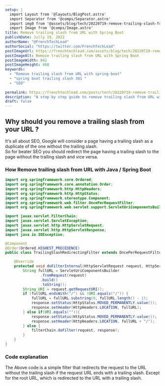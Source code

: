 ```yaml
---
setup: |
  import Layout from '@layouts/BlogPost.astro'
  import Separator from '@comps/Separator.astro'
  import img0 from '@assets/blog/tech/20220719-remove-trailing-slash-from-url-spring-boot/0.png'
  import Image from '@comps/Image.astro'
title: Remove trailing slash from URL with Spring Boot
publishDate: Jully 19, 2022
authorName: "@FrenchTechLead"
authorSocial: "https://twitter.com/FrenchTechLead"
postImageUrl: https://frenchtechlead.com/assets/blog/tech/20220719-remove-trailing-slash-from-url-spring-boot/0.png
postImageAlt: Remove trailing slash from URL with Spring Boot
postImageWidth: 842
postImageHeight: 468
keywords:
  - "Remove trailing slash from URL with spring-boot"
  - "spring boot trailing slash 301 "
  - "SEO"
  
permalink: https://frenchtechlead.com/posts/tech/20220719-remove-trailing-slash-from-url-spring-boot/
description: "A step by step guide to remove trailing slash from URL with Spring Boot"
draft: false
---
```


## Why should you remove a trailing slash from your URL ?
It's all about SEO, Google will consider a page having a trailing slash as a duplicate of the one without the trailing slash.  
So for beater SEO you should redirect the page having a trailing slash to the page without the trailing slash and vice versa.


### How Remove trailing slash from URL with Java / Spring Boot
```java
import org.springframework.core.Ordered;
import org.springframework.core.annotation.Order;
import org.springframework.http.HttpHeaders;
import org.springframework.http.HttpStatus;
import org.springframework.stereotype.Component;
import org.springframework.web.filter.OncePerRequestFilter;
import org.springframework.web.servlet.support.ServletUriComponentsBuilder;

import javax.servlet.FilterChain;
import javax.servlet.ServletException;
import javax.servlet.http.HttpServletRequest;
import javax.servlet.http.HttpServletResponse;
import java.io.IOException;

@Component
@Order(Ordered.HIGHEST_PRECEDENCE)
public class TrailingSlashRedirectingFilter extends OncePerRequestFilter {

    @Override
    protected void doFilterInternal(HttpServletRequest request, HttpServletResponse response, FilterChain filterChain) throws ServletException, IOException {
        String fullURL = ServletUriComponentsBuilder
                .fromRequest(request)
                .build()
                .toString();
        String URI = request.getRequestURI();
        if (fullURL.endsWith("/") && !URI.equals("/")) {
            fullURL = fullURL.substring(0, fullURL.length() - 1);
            response.setStatus(HttpStatus.MOVED_PERMANENTLY.value());
            response.setHeader(HttpHeaders.LOCATION, fullURL);
        } else if(URI.equals("")){
            response.setStatus(HttpStatus.MOVED_PERMANENTLY.value());
            response.setHeader(HttpHeaders.LOCATION, fullURL + "/");
        } else {
            filterChain.doFilter(request, response);
        }
    }
}
```

### Code explanation
The Above code is a simple filter that redirects the request to the URL without the trailing slash if the request URL ends with a trailing slash. Except for the root URL, which is redirected to the URL with a trailing slash.